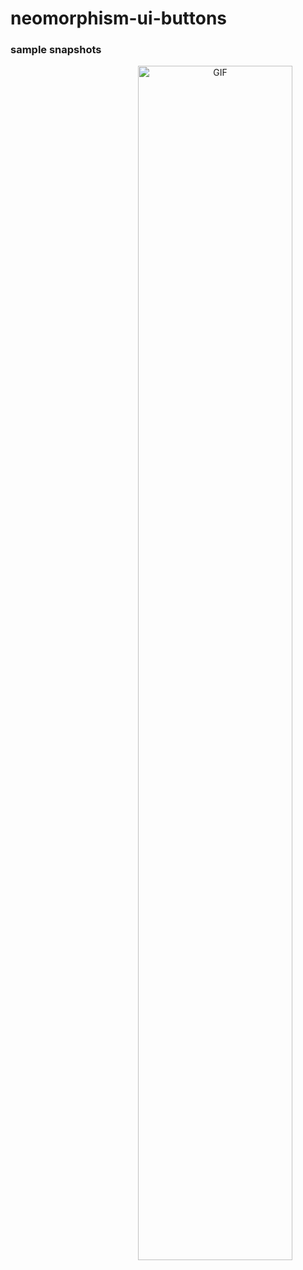 # neomorphism-ui-buttons
<h3>sample snapshots</h3>
<center>
<img align="right" alt="GIF" src="https://github.com/souvikguria98/neomorphism-ui-buttons/blob/master/snap1.png" width="70%" />
</center>

